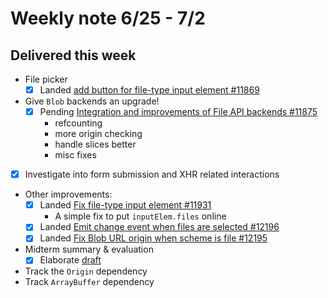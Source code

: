 # Weekly note 6/25 - 7/2

## Delivered this week

- File picker
    - [x] Landed [add button for file-type input element #11869](https://github.com/servo/servo/pull/11869)
- Give `Blob` backends an upgrade!
    - [x] Pending [Integration and improvements of File API backends #11875](https://github.com/servo/servo/pull/11875)
        - refcounting
        - more origin checking
        - handle slices better
        - misc fixes
- [x] Investigate into form submission and XHR related interactions
- Other improvements:
    - [x] Landed [Fix file-type input element #11931](https://github.com/servo/servo/pull/11931)
        - A simple fix to put `inputElem.files` online
    - [x] Landed [Emit change event when files are selected #12196](https://github.com/servo/servo/pull/12196)
    - [x] Landed [Fix Blob URL origin when scheme is file #12195](https://github.com/servo/servo/pull/12195)
- Midterm summary & evaluation
    - [x] Elaborate [draft](../notes/midterm.md)
- Track the `Origin` dependency
- Track `ArrayBuffer` dependency
